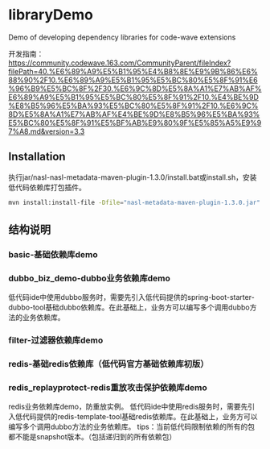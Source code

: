 # libraryDemo
Demo of developing dependency libraries for code-wave extensions

开发指南：
https://community.codewave.163.com/CommunityParent/fileIndex?filePath=40.%E6%89%A9%E5%B1%95%E4%B8%8E%E9%9B%86%E6%88%90%2F10.%E6%89%A9%E5%B1%95%E5%BC%80%E5%8F%91%E6%96%B9%E5%BC%8F%2F30.%E6%9C%8D%E5%8A%A1%E7%AB%AF%E6%89%A9%E5%B1%95%E5%BC%80%E5%8F%91%2F10.%E4%BE%9D%E8%B5%96%E5%BA%93%E5%BC%80%E5%8F%91%2F10.%E6%9C%8D%E5%8A%A1%E7%AB%AF%E4%BE%9D%E8%B5%96%E5%BA%93%E5%BC%80%E5%8F%91%E5%BF%AB%E9%80%9F%E5%85%A5%E9%97%A8.md&version=3.3

## Installation
执行jar/nasl-nasl-metadata-maven-plugin-1.3.0/install.bat或install.sh，安装低代码依赖库打包插件。
```bash
mvn install:install-file -Dfile="nasl-metadata-maven-plugin-1.3.0.jar" -DpomFile="pom.xml"
```
## 结构说明
### basic-基础依赖库demo
### dubbo_biz_demo-dubbo业务依赖库demo
低代码ide中使用dubbo服务时，需要先引入低代码提供的spring-boot-starter-dubbo-tool基础dubbo依赖库。在此基础上，业务方可以编写多个调用dubbo方法的业务依赖库。
### filter-过滤器依赖库demo
### redis-基础redis依赖库（低代码官方基础依赖库初版）
### redis_replayprotect-redis重放攻击保护依赖库demo
redis业务依赖库demo，防重放实例。
低代码ide中使用redis服务时，需要先引入低代码提供的redis-template-tool基础redis依赖库。在此基础上，业务方可以编写多个调用dubbo方法的业务依赖库。
tips：当前低代码限制依赖的所有的包都不能是snapshot版本。（包括递归到的所有依赖包）

